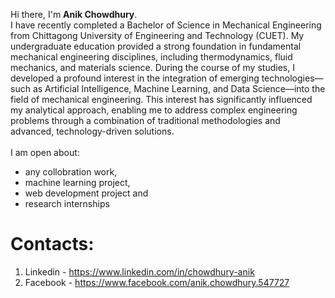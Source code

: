Hi there, I'm **Anik Chowdhury**.<br/>
I have recently completed a Bachelor of Science in Mechanical Engineering from Chittagong University of Engineering and Technology (CUET). My undergraduate education provided a strong foundation in fundamental mechanical engineering disciplines, including thermodynamics, fluid mechanics, and materials science. During the course of my studies, I developed a profound interest in the integration of emerging technologies—such as Artificial Intelligence, Machine Learning, and Data Science—into the field of mechanical engineering. This interest has significantly influenced my analytical approach, enabling me to address complex engineering problems through a combination of traditional methodologies and advanced, technology-driven solutions.<br/>
<br/>
I am open about:
- any collobration work,
- machine learning project,
- web development project and
- research internships

# Contacts:
1. Linkedin - https://www.linkedin.com/in/chowdhury-anik
2. Facebook - https://www.facebook.com/anik.chowdhury.547727
